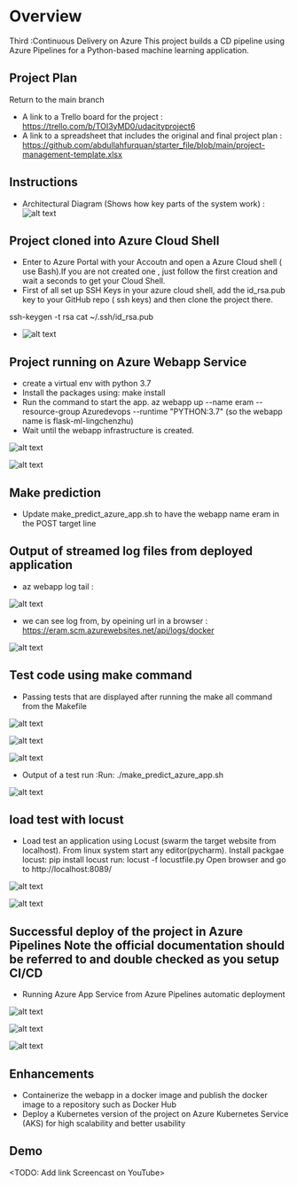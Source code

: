 # Overview

Third :Continuous Delivery on Azure
This project builds a CD pipeline using Azure Pipelines for a Python-based machine learning application.

## Project Plan
Return to the main branch

* A link to a Trello board for the project : https://trello.com/b/TOI3yMD0/udacityproject6
* A link to a spreadsheet that includes the original and final project plan : https://github.com/abdullahfurquan/starter_file/blob/main/project-management-template.xlsx

## Instructions

* Architectural Diagram (Shows how key parts of the system work) : ![alt text](https://github.com/abdullahfurquan/starter_file/blob/main/image.PNG)

## Project cloned into Azure Cloud Shell
* Enter to Azure Portal with your Accoutn and open a Azure Cloud shell ( use Bash).If you are not created one , just follow the first creation and wait a seconds to get your Cloud Shell.
* First of all set up SSH Keys in your azure cloud shell, add the id_rsa.pub key to your GitHub repo ( ssh keys) and then clone the project there.

ssh-keygen -t rsa
cat ~/.ssh/id_rsa.pub


* ![alt text](https://github.com/abdullahfurquan/starter_file/blob/main/project_clonned_in_azure.PNG)

## Project running on Azure Webapp Service
* create a virtual env with python 3.7
* Install the packages using:  make install
* Run the command to start the app. 
 az webapp up --name eram --resource-group Azuredevops --runtime "PYTHON:3.7" (so the webapp name is flask-ml-lingchenzhu)
* Wait until the webapp infrastructure is created. 


![alt text](https://github.com/abdullahfurquan/starter_file/blob/main/app4_a.PNG)


![alt text](https://github.com/abdullahfurquan/starter_file/blob/main/app6.PNG)

## Make prediction
* Update make_predict_azure_app.sh to have the webapp name eram in the POST target line

## Output of streamed log files from deployed application

* az webapp log tail :

![alt text](https://github.com/abdullahfurquan/starter_file/blob/main/app2_a.PNG)

* we can see log from,  by opeining url in a browser : https://eram.scm.azurewebsites.net/api/logs/docker

![alt text](https://github.com/abdullahfurquan/starter_file/blob/main/app1.PNG)


## Test code using make command
* Passing tests that are displayed after running the make all command from the Makefile


![alt text](https://github.com/abdullahfurquan/starter_file/blob/main/make_all_a.PNG)

![alt text](https://github.com/abdullahfurquan/starter_file/blob/main/make_all_b.PNG)

![alt text](https://github.com/abdullahfurquan/starter_file/blob/main/make_all_c.PNG)

* Output of a test run :Run: ./make_predict_azure_app.sh 

![alt text](https://github.com/abdullahfurquan/starter_file/blob/main/app5.PNG)


## load test with locust
* Load test an application using Locust (swarm the target website from localhost). 
From linux system start any editor(pycharm). 
Install packgae locust: pip install locust
run: locust -f locustfile.py
Open browser and go to http://localhost:8089/

![alt text](https://github.com/abdullahfurquan/starter_file/blob/main/load_test_b.PNG)


![alt text](https://github.com/abdullahfurquan/starter_file/blob/main/load_test_a.PNG)

## Successful deploy of the project in Azure Pipelines Note the official documentation should be referred to and double checked as you setup CI/CD
* Running Azure App Service from Azure Pipelines automatic deployment 

![alt text](https://github.com/abdullahfurquan/starter_file/blob/main/pipeline_a.PNG)

![alt text](https://github.com/abdullahfurquan/starter_file/blob/main/pipeline_a.PNG)

![alt text](https://github.com/abdullahfurquan/starter_file/blob/main/pipeline_a.PNG)

## Enhancements

* Containerize the webapp in a docker image and publish the docker image to a repository such as Docker Hub
* Deploy a Kubernetes version of the project on Azure Kubernetes Service (AKS) for high scalability and better usability

## Demo 

<TODO: Add link Screencast on YouTube>


